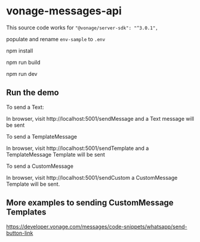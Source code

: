 # vonage-messages-api

This source code works for `"@vonage/server-sdk": "^3.0.1",`

populate and rename `env-sample` to `.env`

npm install

npm run build

npm run dev

## Run the demo

To send a Text:

In browser, visit http://localhost:5001/sendMessage and a Text message will be sent

To send a TemplateMessage

In browser, visit http://localhost:5001/sendTemplate and a TemplateMessage Template will be sent

To send a CustomMessage

In browser, visit http://localhost:5001/sendCustom a CustomMessage Template will be sent.

## More examples to sending CustomMessage Templates

https://developer.vonage.com/messages/code-snippets/whatsapp/send-button-link

